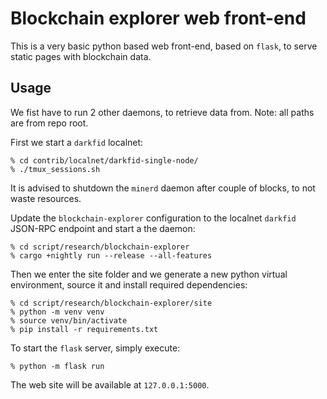 Blockchain explorer web front-end
=======

This is a very basic python based web front-end, based on `flask`,
to serve static pages with blockchain data.

## Usage

We fist have to run 2 other daemons, to retrieve data from.
Note: all paths are from repo root.

First we start a `darkfid` localnet:

```
% cd contrib/localnet/darkfid-single-node/
% ./tmux_sessions.sh
```

It is advised to shutdown the `minerd` daemon after couple of blocks, to not waste resources.

Update the `blockchain-explorer` configuration to the localnet `darkfid` JSON-RPC endpoint
and start a the daemon:

```
% cd script/research/blockchain-explorer
% cargo +nightly run --release --all-features
```

Then we enter the site folder and we generate a new python virtual environment,
source it and install required dependencies:

```
% cd script/research/blockchain-explorer/site
% python -m venv venv
% source venv/bin/activate
% pip install -r requirements.txt
```

To start the `flask` server, simply execute:

```
% python -m flask run
```

The web site will be available at `127.0.0.1:5000`.
